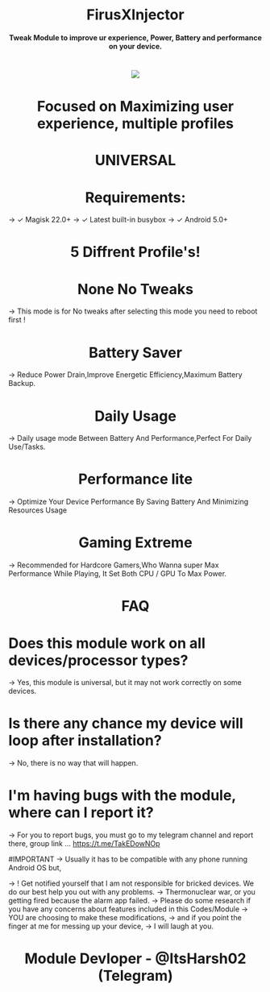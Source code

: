  <h1 align="center"><b> FirusXInjector </b></h1> 
 <h4 align="center">Tweak Module to improve ur experience, Power, Battery and performance on your device.</h4>

 <h1 align="center"><b><a href="https://t.me/FirusXInjector"><img src="https://img.shields.io/badge/Join-Telegram%20Channel-red.svg?logo=Telegram"></a></b></h1>

<h1 align="center"><b>Focused on Maximizing user experience, multiple profiles </b></h1>

 <h1 align="center"><b> UNIVERSAL </b></h1> 

# <h1 align="center"><b>Requirements:</b></h1>
-> ✓ Magisk 22.0+
-> ✓ Latest built-in busybox
-> ✓ Android 5.0+



# <h1 align="center"><b>5 Diffrent Profile's!</b></h1>
## <h1 align="center"><b>None No Tweaks</b></h1>
-> This mode is for No tweaks after selecting this mode you need to reboot first !

## <h1 align="center"><b>Battery Saver</b></h1>
-> Reduce Power Drain,Improve Energetic Efficiency,Maximum Battery Backup.

## <h1 align="center"><b>Daily Usage</b></h1>
-> Daily usage mode Between Battery And Performance,Perfect For Daily Use/Tasks.

## <h1 align="center"><b>Performance lite</b></h1>
-> Optimize Your Device Performance By Saving Battery And Minimizing Resources Usage

## <h1 align="center"><b>Gaming Extreme</b></h1>
-> Recommended for Hardcore Gamers,Who Wanna super Max Performance While Playing, It Set Both CPU / GPU To Max Power.


# <h1 align="center"><b>FAQ</b></h1>

# Does this module work on all devices/processor types? 
-> Yes, this module is universal, but it may not work correctly on some devices.


# Is there any chance my device will loop after installation? 
-> No, there is no way that will happen.


# I'm having bugs with the module, where can I report it? 
-> For you to report bugs, you must go to my telegram channel and report there, group link ... https://t.me/TakEDowNOp

#IMPORTANT
-> Usually it has to be compatible with any phone running Android OS but,

-> ! Get notified yourself that I am not responsible for bricked devices. We do our best help you out with any problems.
-> Thermonuclear war, or you getting fired because the alarm app failed.
-> Please do some research if you have any concerns about features included in this Codes/Module
-> YOU are choosing to make these modifications,
-> and if you point the finger at me for messing up your device,
-> I will laugh at you.

<h1 align="center"><b>Module Devloper - @ItsHarsh02 (Telegram)</b></h1>
